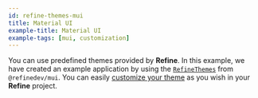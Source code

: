 ```yaml
---
id: refine-themes-mui
title: Material UI
example-title: Material UI
example-tags: [mui, customization]
---
```


You can use predefined themes provided by **Refine**. In this example, we have created an example application by using the [`RefineThemes`](/docs/ui-integrations/material-ui/theming#predefined-themes) from `@refinedev/mui`. You can easily [customize your theme](/docs/ui-integrations/material-ui/theming#overriding-the-themes) as you wish in your **Refine** project.

<CodeSandboxExample path="theme-material-ui-demo" />
